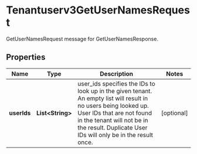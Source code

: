 

# Tenantuserv3GetUserNamesRequest

GetUserNamesRequest message for GetUserNamesResponse.

## Properties

| Name | Type | Description | Notes |
|------------ | ------------- | ------------- | -------------|
|**userIds** | **List&lt;String&gt;** | user_ids specifies the IDs to look up in the given tenant. An empty list will result in no users being looked up. User IDs that are not found in the tenant will not be in the result. Duplicate User IDs will only be in the result once. |  [optional] |



